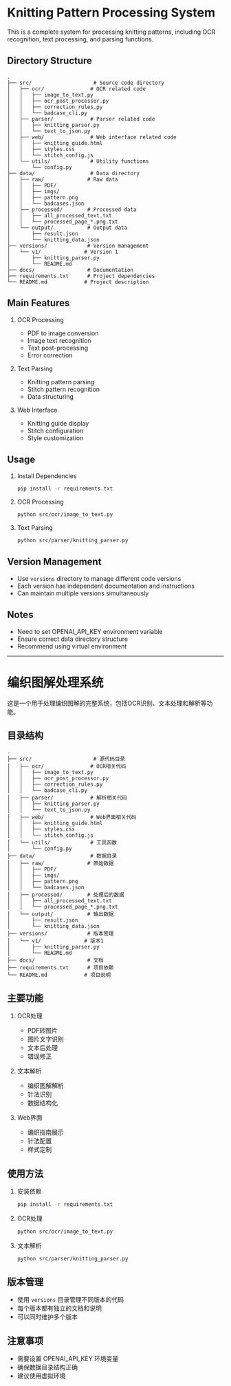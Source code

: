 # Knitting Pattern Processing System

This is a complete system for processing knitting patterns, including OCR recognition, text processing, and parsing functions.

## Directory Structure

```
.
├── src/                    # Source code directory
│   ├── ocr/               # OCR related code
│   │   ├── image_to_text.py
│   │   ├── ocr_post_processor.py
│   │   ├── correction_rules.py
│   │   └── badcase_cli.py
│   ├── parser/            # Parser related code
│   │   ├── knitting_parser.py
│   │   └── text_to_json.py
│   ├── web/               # Web interface related code
│   │   ├── knitting_guide.html
│   │   ├── styles.css
│   │   └── stitch_config.js
│   └── utils/             # Utility functions
│       └── config.py
├── data/                  # Data directory
│   ├── raw/              # Raw data
│   │   ├── PDF/
│   │   ├── imgs/
│   │   ├── pattern.png
│   │   └── badcases.json
│   ├── processed/        # Processed data
│   │   ├── all_processed_text.txt
│   │   └── processed_page_*.png.txt
│   └── output/           # Output data
│       ├── result.json
│       └── knitting_data.json
├── versions/             # Version management
│   └── v1/              # Version 1
│       ├── knitting_parser.py
│       └── README.md
├── docs/                 # Documentation
├── requirements.txt      # Project dependencies
└── README.md            # Project description
```

## Main Features

1. OCR Processing
   - PDF to image conversion
   - Image text recognition
   - Text post-processing
   - Error correction

2. Text Parsing
   - Knitting pattern parsing
   - Stitch pattern recognition
   - Data structuring

3. Web Interface
   - Knitting guide display
   - Stitch configuration
   - Style customization

## Usage

1. Install Dependencies
   ```bash
   pip install -r requirements.txt
   ```

2. OCR Processing
   ```bash
   python src/ocr/image_to_text.py
   ```

3. Text Parsing
   ```bash
   python src/parser/knitting_parser.py
   ```

## Version Management

- Use `versions` directory to manage different code versions
- Each version has independent documentation and instructions
- Can maintain multiple versions simultaneously

## Notes

- Need to set OPENAI_API_KEY environment variable
- Ensure correct data directory structure
- Recommend using virtual environment

---

# 编织图解处理系统

这是一个用于处理编织图解的完整系统，包括OCR识别、文本处理和解析等功能。

## 目录结构

```
.
├── src/                    # 源代码目录
│   ├── ocr/               # OCR相关代码
│   │   ├── image_to_text.py
│   │   ├── ocr_post_processor.py
│   │   ├── correction_rules.py
│   │   └── badcase_cli.py
│   ├── parser/            # 解析相关代码
│   │   ├── knitting_parser.py
│   │   └── text_to_json.py
│   ├── web/               # Web界面相关代码
│   │   ├── knitting_guide.html
│   │   ├── styles.css
│   │   └── stitch_config.js
│   └── utils/             # 工具函数
│       └── config.py
├── data/                  # 数据目录
│   ├── raw/              # 原始数据
│   │   ├── PDF/
│   │   ├── imgs/
│   │   ├── pattern.png
│   │   └── badcases.json
│   ├── processed/        # 处理后的数据
│   │   ├── all_processed_text.txt
│   │   └── processed_page_*.png.txt
│   └── output/           # 输出数据
│       ├── result.json
│       └── knitting_data.json
├── versions/             # 版本管理
│   └── v1/              # 版本1
│       ├── knitting_parser.py
│       └── README.md
├── docs/                 # 文档
├── requirements.txt      # 项目依赖
└── README.md            # 项目说明
```

## 主要功能

1. OCR处理
   - PDF转图片
   - 图片文字识别
   - 文本后处理
   - 错误修正

2. 文本解析
   - 编织图解解析
   - 针法识别
   - 数据结构化

3. Web界面
   - 编织指南展示
   - 针法配置
   - 样式定制

## 使用方法

1. 安装依赖
   ```bash
   pip install -r requirements.txt
   ```

2. OCR处理
   ```bash
   python src/ocr/image_to_text.py
   ```

3. 文本解析
   ```bash
   python src/parser/knitting_parser.py
   ```

## 版本管理

- 使用 `versions` 目录管理不同版本的代码
- 每个版本都有独立的文档和说明
- 可以同时维护多个版本

## 注意事项

- 需要设置 OPENAI_API_KEY 环境变量
- 确保数据目录结构正确
- 建议使用虚拟环境 
